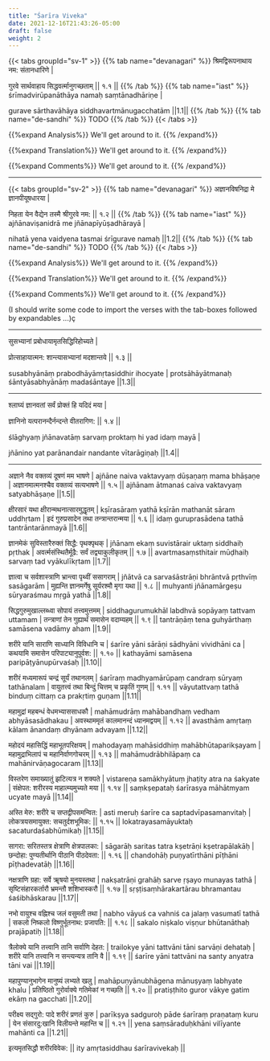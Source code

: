 ```yaml
---
title: "Śarīra Viveka"
date: 2021-12-16T21:43:26-05:00
draft: false
weight: 2
---
```


{{< tabs groupId="sv-1" >}}
{{% tab name="devanagari" %}}
श्रिमद्विरूपनाथाय नम: संतानधारिणे |

गुरवे सार्थवाहाय सिद्धवर्त्मानुगच्छताम् || १.१ ||
{{% /tab %}}
{{% tab name="iast" %}}
śrīmadvirūpanāthāya namaḥ saṃtānadhāriṇe |

gurave sārthavāhāya siddhavartmānugacchatām ||1.1||
{{% /tab %}}
{{% tab name="de-sandhi" %}}
TODO
{{% /tab %}}
{{< /tabs >}}

{{%expand Analysis%}}
We'll get around to it.
{{% /expand%}}


{{%expand Translation%}}
We'll get around to it.
{{% /expand%}}

{{%expand Comments%}}
We'll get around to it.
{{% /expand%}}

***

{{< tabs groupId="sv-2" >}}
{{% tab name="devanagari" %}}
अज्ञानविषनिद्रा मे ज्ञानपीयूषधारया |

निहता येन वैद्येन तस्मै श्रीगुरवे नम: || १.२ ||
{{% /tab %}}
{{% tab name="iast" %}}
ajñānaviṣanidrā me jñānapīyūṣadhārayā |

nihatā yena vaidyena tasmai śrīgurave namaḥ ||1.2||
{{% /tab %}}
{{% tab name="de-sandhi" %}}
TODO
{{% /tab %}}
{{< /tabs >}}

{{%expand Analysis%}}
We'll get around to it.
{{% /expand%}}


{{%expand Translation%}}
We'll get around to it.
{{% /expand%}}

{{%expand Comments%}}
We'll get around to it.
{{% /expand%}}

(I should write some code to import the verses with the tab-boxes followed by expandables ...)ç

***



सुसभ्यानां प्रबोधायामृतसिद्धिरिहोच्यते |

प्रोत्साहायात्मन: शान्त्यासभ्यानां मदशान्तये || १.३ ||

susabhyānāṃ prabodhāyāmṛtasiddhir ihocyate |
protsāhāyātmanaḥ śāntyāsabhyānāṃ madaśāntaye ||1.3||

***



श्लाघ्यं ज्ञानवतां सर्वं प्रोक्तं हि यदिदं मया |

ज्ञानिनो यत्परानन्दैर्नन्दन्ते वीतरागिण: || १.४ ||

ślāghyaṃ jñānavatāṃ sarvaṃ proktaṃ hi yad idaṃ mayā |

jñānino yat parānandair nandante vītarāgiṇaḥ ||1.4||

***

अज्ञाने नैव वक्तव्यं दूषणं मम भाषणे |
ajñāne naiva vaktavyaṃ dūṣaṇaṃ mama bhāṣaṇe |
अज्ञानमात्मनश्चैव वक्तव्यं सत्यभाषणे || १.५ ||
ajñānam ātmanaś caiva vaktavyaṃ satyabhāṣaṇe ||1.5||

क्षीरसारं यथा क्षीरान्मथनात्सारमुद्धृतम् |
kṣīrasāraṃ yathā kṣīrān mathanāt sāram uddhṛtam |
इदं गुरुप्रसादेन तथा तन्त्रान्तरान्मया || १.६ ||
idaṃ guruprasādena tathā tantrāntarānmayā ||1.6||

ज्ञानमेकं सुविस्तारैरुक्तं सिद्धै: पृथक्पृथक् |
jñānam ekaṃ suvistārair uktaṃ siddhaiḥ pṛthak |
अवर्त्मसंस्थितैर्मूढै: सर्वं तद्व्याकुलीकृतम् || १.७ ||
avartmasaṃsthitair mūḍhaiḥ sarvaṃ tad vyākulīkṛtam ||1.7||

ज्ञात्वा च सर्वशास्त्राणि भ्रान्त्वा पृथ्वीं ससागराम् |
jñātvā ca sarvaśāstrāṇi bhrāntvā pṛthvīṃ sasāgarām |
मुह्यन्ति ज्ञानमर्गेषु सूर्यरश्मौ मृगा यथा || १.८ ||
muhyanti jñānamārgeṣu sūryaraśmau mṛgā yathā ||1.8||

सिद्धगुरुमुखाल्लब्ध्वा सोपायं तत्त्वमुत्तमम् |
siddhagurumukhāl labdhvā sopāyaṃ tattvam uttamam |
तन्त्राणां तेन गुह्यार्थं समासेन वदाम्यहम् || १.९ ||
tantrāṇāṃ tena guhyārthaṃ samāsena vadāmy aham ||1.9||

शरीरे यानि साराणि साध्यानि विविधानि च |
śarīre yāni sārāṇi sādhyāni vividhāni ca |
कथयामि समासेन परिपाट्यानुपूर्वश: || १.१० ||
kathayāmi samāsena paripāṭyānupūrvaśaḥ ||1.10||

शरीरं मध्यमारूपं चन्द्रं सूर्यं तथानलम् |
śarīraṃ madhyamārūpaṃ candraṃ sūryaṃ tathānalam |
वायुतत्त्वं तथा बिन्दुं चित्तम् च प्रकृतिं गुणम् || १.११ ||
vāyutattvaṃ tathā binduṃ cittaṃ ca prakṛtiṃ guṇam ||1.11||

महामुद्रां महबन्धं वेधमभ्याससाधकौ |
mahāmudrāṃ mahābandhaṃ vedham abhyāsasādhakau |
अवस्थाममृतं कालमानन्दं ध्यानमद्वयम् || १.१२ ||
avasthām amṛtaṃ kālam ānandaṃ dhyānam advayam ||1.12||

महोदयं महासिद्धिं महाभूतपरिक्षयम् |
mahodayaṃ mahāsiddhiṃ mahābhūtaparikṣayam |
महामुद्राभिलापं च महानिर्वाणगोचरम् || १.१३ ||
mahāmudrābhilāpaṃ ca mahānirvāṇagocaram ||1.13||

विस्तरेण समाख्यातुं झटित्यत्र न शक्यते |
vistareṇa samākhyātuṃ jhaṭity atra na śakyate |
संक्षेपत: शरीरस्य माहात्म्यमुच्यते मया || १.१४ ||
saṃkṣepataḥ śarīrasya māhātmyam ucyate mayā ||1.14||

अस्ति मेरु: शरीरे च सप्तद्वीपसमन्वित: |
asti meruḥ śarīre ca saptadvīpasamanvitaḥ |
लोकत्रयसमायुक्त: सचतुर्दशभूमिक: || १.१५ ||
lokatrayasamāyuktaḥ sacaturdaśabhūmikaḥ ||1.15||

सागरा: सरितस्तत्र क्षेत्राणि क्षेत्रपालका: |
sāgarāḥ saritas tatra kṣetrāṇi kṣetrapālakāḥ |
छन्दोहा: पुण्यतीर्थानि पीठानि पीठदेवता: || १.१६ ||
chandohāḥ puṇyatīrthāni pīṭhāni pīṭhadevatāḥ ||1.16||

नक्षत्राणि ग्रहा: सर्वे ॠषयो मुनयस्तथा |
nakṣatrāṇi grahāḥ sarve ṛṣayo munayas tathā |
सृष्टिसंहारकर्तारौ भ्रमन्तौ शशिभास्करौ || १.१७ ||
sṛṣṭisaṃhārakartārau bhramantau śaśibhāskarau ||1.17||

नभो वायुश्च वह्निश्च जलं वसुमती तथा |
nabho vāyuś ca vahniś ca jalaṃ vasumatī tathā |
सकलो निष्कलो विष्णुर्भूतनाथ: प्रजापति: || १.१८ ||
sakalo niṣkalo viṣṇur bhūtanāthaḥ prajāpatiḥ ||1.18||

त्रैलोक्ये यानि तत्त्वानि तानि सर्वाणि देहत: |
trailokye yāni tattvāni tāni sarvāṇi dehataḥ |
शरीरे यानि तत्त्वानि न सन्त्यन्यत्र तानि वै || १.१९ ||
śarīre yāni tattvāni na santy anyatra tāni vai ||1.19||

महापुण्यानुभागेन मानुष्यं लभ्यते खलु |
mahāpuṇyānubhāgena mānuṣyaṃ labhyate khalu |
प्रतिष्ठितो गुरोर्वाक्ये गतिमेकां न गच्छति || १.२० ||
pratiṣṭhito guror vākye gatim ekāṃ na gacchati ||1.20||

परीक्ष्य सद्गुरो: पादे शरीरं प्रणतं कुरु |
parīkṣya sadguroḥ pāde śarīraṃ praṇataṃ kuru |
येन संसारदु:खानि विलीयन्ते महान्ति च || १.२१ ||
yena saṃsāraduḥkhāni vilīyante mahānti ca ||1.21||

इत्यमृतसिद्धौ शरीरविवेक: ||
ity amṛtasiddhau śarīravivekaḥ ||


